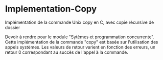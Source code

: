 # Implementation-Copy
Implémentation de la commande Unix copy en C, avec copie récursive de dossier

Devoir à rendre pour le module "Sytèmes et programmation concurrente".
Cette implémentation de la commande "copy" est basée sur l'utilisation des appels systèmes.
Les valeurs de retour varient en fonction des erreurs, un retour 0 correspondant au succès de l'appel à la commande.
